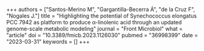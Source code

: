 +++
authors = ["Santos-Merino M", "Gargantilla-Becerra Á", "de la Cruz F", "Nogales J."]
title = "Highlighting the potential of Synechococcus elongatus PCC 7942 as platform to produce α-linolenic acid through an updated genome-scale metabolic modeling"
journal = "Front Microbiol"
what = "article"
doi = "10.3389/fmicb.2023.1126030"
pubmed = "36998399"
date = "2023-03-31"
keywords = []
+++

